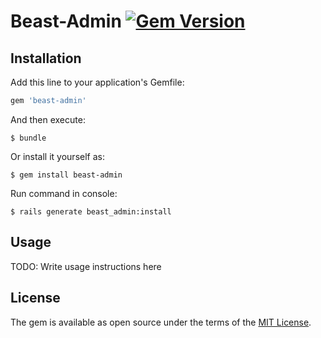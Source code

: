 # Beast-Admin [![Gem Version](https://badge.fury.io/rb/beast-admin.svg)](https://badge.fury.io/rb/beast-admin)

## Installation

Add this line to your application's Gemfile:

```ruby
gem 'beast-admin'
```

And then execute:

    $ bundle

Or install it yourself as:

    $ gem install beast-admin

Run command in console:

    $ rails generate beast_admin:install

## Usage

TODO: Write usage instructions here

## License

The gem is available as open source under the terms of the [MIT License](http://opensource.org/licenses/MIT).
